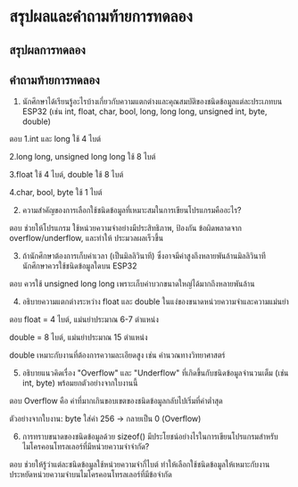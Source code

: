 # สรุปผลและคำถามท้ายการทดลอง

## สรุปผลการทดลอง



## คำถามท้ายการทดลอง

1. นักศึกษาได้เรียนรู้อะไรบ้างเกี่ยวกับความแตกต่างและคุณสมบัติของชนิดข้อมูลแต่ละประเภทบน ESP32 (เช่น int, float, char, bool, long, long long, unsigned int, byte, double)


ตอบ 1.int และ long ใช้ 4 ไบต์


2.long long, unsigned long long ใช้ 8 ไบต์


3.float ใช้ 4 ไบต์, double ใช้ 8 ไบต์


4.char, bool, byte ใช้ 1 ไบต์








2. ความสำคัญของการเลือกใช้ชนิดข้อมูลที่เหมาะสมในการเขียนโปรแกรมคืออะไร?



ตอบ ช่วยให้โปรแกรม ใช้หน่วยความจำอย่างมีประสิทธิภาพ, ป้องกัน ข้อผิดพลาดจาก overflow/underflow, และทำให้ ประมวลผลเร็วขึ้น







3. ถ้านักศึกษาต้องการเก็บค่าเวลา (เป็นมิลลิวินาที) ซึ่งอาจมีค่าสูงถึงหลายพันล้านมิลลิวินาที นักศึกษาควรใช้ชนิดข้อมูลใดบน ESP32


ตอบ ควรใช้ unsigned long long เพราะเก็บค่าบวกขนาดใหญ่ได้มากถึงหลายพันล้าน






4. อธิบายความแตกต่างระหว่าง float และ double ในแง่ของขนาดหน่วยความจำและความแม่นยำ


ตอบ  float = 4 ไบต์, แม่นยำประมาณ 6-7 ตำแหน่ง


double = 8 ไบต์, แม่นยำประมาณ 15 ตำแหน่ง


double เหมาะกับงานที่ต้องการความละเอียดสูง เช่น คำนวณทางวิทยาศาสตร์





5. อธิบายแนวคิดเรื่อง "Overflow" และ "Underflow" ที่เกิดขึ้นกับชนิดข้อมูลจำนวนเต็ม (เช่น int, byte) พร้อมยกตัวอย่างจากใบงานนี้


ตอบ  Overflow คือ ค่าที่มากเกินขอบเขตของชนิดข้อมูลกลับไปเริ่มที่ค่าต่ำสุด


ตัวอย่างจากใบงาน: byte ใส่ค่า 256 → กลายเป็น 0 (Overflow)






6. การทราบขนาดของชนิดข้อมูลด้วย sizeof() มีประโยชน์อย่างไรในการเขียนโปรแกรมสำหรับไมโครคอนโทรลเลอร์ที่มีหน่วยความจำจำกัด?


 ตอบ ช่วยให้รู้ว่าแต่ละชนิดข้อมูลใช้หน่วยความจำกี่ไบต์ ทำให้เลือกใช้ชนิดข้อมูลให้เหมาะกับงาน ประหยัดหน่วยความจำบนไมโครคอนโทรลเลอร์ที่มีข้อจำกัด

   
